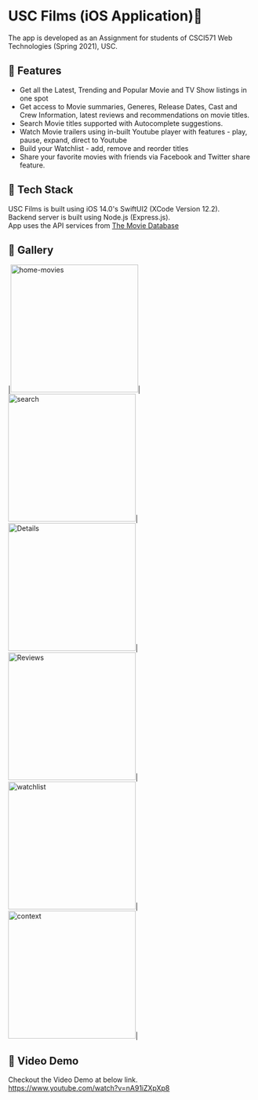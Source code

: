 
# USC Films (iOS Application):movie_camera:
The app is developed as an Assignment for students of CSCI571 Web Technologies (Spring 2021), USC.

## :pushpin: Features
* Get all the Latest, Trending and Popular Movie and TV Show listings in one spot<br/>
* Get access to Movie summaries, Generes, Release Dates, Cast and Crew Information, latest reviews and recommendations on movie titles. <br/>
* Search Movie titles supported with Autocomplete suggestions.<br/>
* Watch Movie trailers using in-built Youtube player with features - play, pause, expand, direct to Youtube <br/>
* Build your Watchlist - add, remove and reorder titles<br/>
* Share your favorite movies with friends via Facebook and Twitter share feature. <br/>

## :pushpin: Tech Stack

USC Films is built using iOS 14.0's SwiftUI2 (XCode Version 12.2).<br/>
Backend server is built using Node.js (Express.js). <br/>
App uses the API services from [The Movie Database](https://www.themoviedb.org/)<br/>

## :pushpin: Gallery
|<img width="260" alt="home-movies" src="https://user-images.githubusercontent.com/65870621/113943380-6ee14b00-97b7-11eb-9a5f-45ae44b16bf6.png">|
<img width="260" alt="search" src="https://user-images.githubusercontent.com/65870621/113943444-91736400-97b7-11eb-875b-0f72eb2e5b34.png">|
<img width="260" alt="Details" src="https://user-images.githubusercontent.com/65870621/113943486-a8b25180-97b7-11eb-9c53-f46c1214b3aa.png">|
<img width="260" alt="Reviews" src="https://user-images.githubusercontent.com/65870621/113943526-be277b80-97b7-11eb-9493-72ddd96d4472.png">|
<img width="260" alt="watchlist" src="https://user-images.githubusercontent.com/65870621/113943565-d5666900-97b7-11eb-902b-a8e16109f59c.png">|
<img width="260" alt="context" src="https://user-images.githubusercontent.com/65870621/113943649-f333ce00-97b7-11eb-90c7-a9f863c01c35.png">|

## :pushpin: Video Demo
Checkout the Video Demo at below link.<br/>
https://www.youtube.com/watch?v=nA91iZXpXp8

